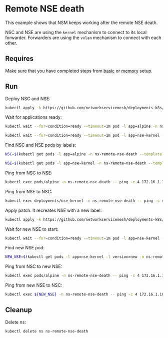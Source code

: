# Remote NSE death

This example shows that NSM keeps working after the remote NSE death.

NSC and NSE are using the `kernel` mechanism to connect to its local forwarder.
Forwarders are using the `vxlan` mechanism to connect with each other.

## Requires

Make sure that you have completed steps from [basic](../../basic) or [memory](../../memory) setup.

## Run

Deploy NSC and NSE:
```bash
kubectl apply -k https://github.com/networkservicemesh/deployments-k8s/examples/heal/remote-nse-death/nse-before-death?ref=a2dff8ec15dbd35dca290b5f4dc1e904c075a34e
```

Wait for applications ready:
```bash
kubectl wait --for=condition=ready --timeout=1m pod -l app=alpine -n ns-remote-nse-death
```
```bash
kubectl wait --for=condition=ready --timeout=1m pod -l app=nse-kernel -n ns-remote-nse-death
```

Find NSC and NSE pods by labels:
```bash
NSC=$(kubectl get pods -l app=alpine -n ns-remote-nse-death --template '{{range .items}}{{.metadata.name}}{{"\n"}}{{end}}')
```
```bash
NSE=$(kubectl get pods -l app=nse-kernel -n ns-remote-nse-death --template '{{range .items}}{{.metadata.name}}{{"\n"}}{{end}}')
```

Ping from NSC to NSE:
```bash
kubectl exec pods/alpine -n ns-remote-nse-death -- ping -c 4 172.16.1.100
```

Ping from NSE to NSC:
```bash
kubectl exec deployments/nse-kernel -n ns-remote-nse-death -- ping -c 4 172.16.1.101
```

Apply patch. It recreates NSE with a new label:
```bash
kubectl apply -k https://github.com/networkservicemesh/deployments-k8s/examples/heal/remote-nse-death/nse-after-death?ref=a2dff8ec15dbd35dca290b5f4dc1e904c075a34e
```

Wait for new NSE to start:
```bash
kubectl wait --for=condition=ready --timeout=1m pod -l app=nse-kernel -l version=new -n ns-remote-nse-death
```

Find new NSE pod:
```bash
NEW_NSE=$(kubectl get pods -l app=nse-kernel -l version=new -n ns-remote-nse-death --template '{{range .items}}{{.metadata.name}}{{"\n"}}{{end}}')
```

Ping from NSC to new NSE:
```bash
kubectl exec pods/alpine -n ns-remote-nse-death -- ping -c 4 172.16.1.102
```

Ping from new NSE to NSC:
```bash
kubectl exec ${NEW_NSE} -n ns-remote-nse-death -- ping -c 4 172.16.1.103
```

## Cleanup

Delete ns:
```bash
kubectl delete ns ns-remote-nse-death
```
